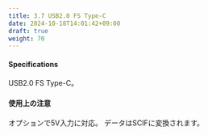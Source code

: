 ```yaml
---
title: 3.7 USB2.0 FS Type-C
date: 2024-10-18T14:01:42+09:00
draft: true
weight: 70
---
```


#### Specifications
USB2.0 FS Type-C。

#### 使用上の注意
オプションで5V入力に対応。
データはSCIFに変換されます。